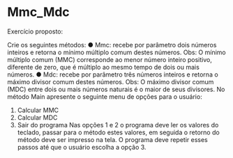 # Mmc_Mdc

Exercício proposto:

Crie os seguintes métodos:
● Mmc: recebe por parâmetro dois números inteiros e retorna o mínimo múltiplo comum
destes números.
Obs: O mínimo múltiplo comum (MMC) corresponde ao menor número inteiro positivo,
diferente de zero, que é múltiplo ao mesmo tempo de dois ou mais números.
● Mdc: recebe por parâmetro três números inteiros e retorna o máximo divisor comum destes
números.
Obs: O máximo divisor comum (MDC) entre dois ou mais números naturais é o maior de
seus divisores.
No método Main apresente o seguinte menu de opções para o usuário:
1) Calcular MMC
2) Calcular MDC
3) Sair do programa
Nas opções 1 e 2 o programa deve ler os valores do teclado, passar para o método estes valores,
em seguida o retorno do método deve ser impresso na tela. O programa deve repetir esses
passos até que o usuário escolha a opção 3.

